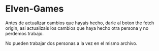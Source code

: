 # Elven-Games

Antes de actualizar cambios que hayais hecho, darle al boton the fetch origin, asi actualizais los cambios que haya hecho otra persona y no perdemos trabajo.

No pueden trabajar dos personas a la vez en el mismo archivo.